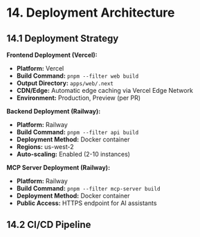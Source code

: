 # 14. Deployment Architecture

## 14.1 Deployment Strategy

**Frontend Deployment (Vercel):**
- **Platform:** Vercel
- **Build Command:** `pnpm --filter web build`
- **Output Directory:** `apps/web/.next`
- **CDN/Edge:** Automatic edge caching via Vercel Edge Network
- **Environment:** Production, Preview (per PR)

**Backend Deployment (Railway):**
- **Platform:** Railway
- **Build Command:** `pnpm --filter api build`
- **Deployment Method:** Docker container
- **Regions:** us-west-2
- **Auto-scaling:** Enabled (2-10 instances)

**MCP Server Deployment (Railway):**
- **Platform:** Railway
- **Build Command:** `pnpm --filter mcp-server build`
- **Deployment Method:** Docker container
- **Public Access:** HTTPS endpoint for AI assistants

## 14.2 CI/CD Pipeline

```yaml